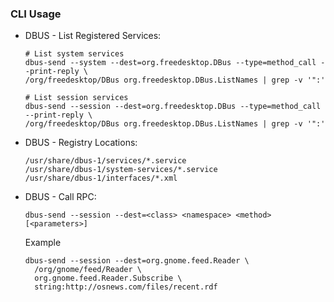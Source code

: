 ### CLI Usage

-   DBUS - List Registered Services:

        # List system services
        dbus-send --system --dest=org.freedesktop.DBus --type=method_call --print-reply \
        /org/freedesktop/DBus org.freedesktop.DBus.ListNames | grep -v '":'

        # List session services
        dbus-send --session --dest=org.freedesktop.DBus --type=method_call --print-reply \
        /org/freedesktop/DBus org.freedesktop.DBus.ListNames | grep -v '":'

-   DBUS - Registry Locations:

        /usr/share/dbus-1/services/*.service
        /usr/share/dbus-1/system-services/*.service
        /usr/share/dbus-1/interfaces/*.xml

-   DBUS - Call RPC:

        dbus-send --session --dest=<class> <namespace> <method> [<parameters>]

    Example

        dbus-send --session --dest=org.gnome.feed.Reader \
          /org/gnome/feed/Reader \
          org.gnome.feed.Reader.Subscribe \
          string:http://osnews.com/files/recent.rdf

